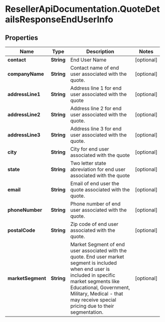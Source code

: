 # ResellerApiDocumentation.QuoteDetailsResponseEndUserInfo

## Properties

Name | Type | Description | Notes
------------ | ------------- | ------------- | -------------
**contact** | **String** | End User Name | [optional] 
**companyName** | **String** | Contact name  of end user associated with the quote. | [optional] 
**addressLine1** | **String** | Address line 1 for end user associated with the quote | [optional] 
**addressLine2** | **String** | Address line 2 for end user associated with the quote. | [optional] 
**addressLine3** | **String** | Address line 3 for end user associated with the quote. | [optional] 
**city** | **String** | City for end user associated with the quote | [optional] 
**state** | **String** | Two letter state abreviation for end user associated with the quote | [optional] 
**email** | **String** | Email of end user the quote associated with the quote. | [optional] 
**phoneNumber** | **String** | Phone number of end user associated with the quote. | [optional] 
**postalCode** | **String** | Zip code of end user associated with the quote. | [optional] 
**marketSegment** | **String** | Market Segment of end user associated with the quote. End user market segment is included when end user is included in specific market segments like Educational, Government, Military, Medical - that may receive special pricing due to their segmentation. | [optional] 


